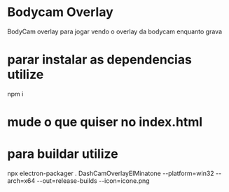 # Bodycam Overlay
BodyCam overlay para jogar vendo o overlay da bodycam enquanto grava

# parar instalar as dependencias utilize
npm i 

# mude o que quiser no index.html

# para buildar utilize

npx electron-packager . DashCamOverlayElMinatone --platform=win32 --arch=x64 --out=release-builds --icon=icone.png
